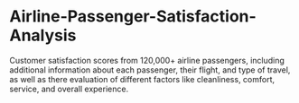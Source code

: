 # Airline-Passenger-Satisfaction-Analysis
Customer satisfaction scores from 120,000+ airline passengers, including additional information about each passenger, their flight, and type of travel, as well as there evaluation of different factors like cleanliness, comfort, service, and overall experience.
